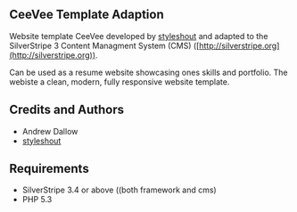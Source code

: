 ## CeeVee Template Adaption

Website template CeeVee developed by [styleshout](https://www.styleshout.com/free-templates/ceevee/) and adapted to the SilverStripe 3 Content Managment System (CMS) ([http://silverstripe.org](http://silverstripe.org)).

Can be used as a resume website showcasing ones skills and portfolio. The webiste a clean, modern, fully responsive website template.

## Credits and Authors
  * Andrew Dallow
  * [styleshout](https://www.styleshout.com/free-templates/ceevee/)

## Requirements
  * SilverStripe 3.4 or above ((both framework and cms)
  * PHP 5.3
